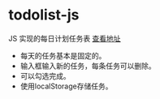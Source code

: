 # todolist-js 

JS 实现的每日计划任务表
[查看地址](http://htmlpreview.github.io/?https://github.com/maze365/todolist-js/blob/master/todolist.html)
- 每天的任务基本是固定的。
- 输入框输入新的任务，每条任务可以删除。
- 可以勾选完成。
- 使用localStorage存储任务。
